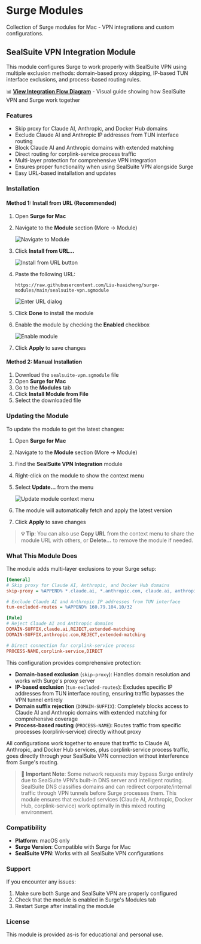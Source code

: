 # Surge Modules

Collection of Surge modules for Mac - VPN integrations and custom configurations.

## SealSuite VPN Integration Module

This module configures Surge to work properly with SealSuite VPN using multiple exclusion methods: domain-based proxy skipping, IP-based TUN interface exclusions, and process-based routing rules.

📊 **[View Integration Flow Diagram](docs/sealsuite-surge-integration-flow.md)** - Visual guide showing how SealSuite VPN and Surge work together

### Features

- Skip proxy for Claude AI, Anthropic, and Docker Hub domains
- Exclude Claude AI and Anthropic IP addresses from TUN interface routing
- Block Claude AI and Anthropic domains with extended matching
- Direct routing for corplink-service process traffic
- Multi-layer protection for comprehensive VPN integration
- Ensures proper functionality when using SealSuite VPN alongside Surge
- Easy URL-based installation and updates

### Installation

#### Method 1: Install from URL (Recommended)

1. Open **Surge for Mac**
2. Navigate to the **Module** section (More → Module)
   
   ![Navigate to Module](images/surge-module-navigation.png)

3. Click **Install from URL...**
   
   ![Install from URL button](images/surge-install-from-url.png)

4. Paste the following URL:
   ```
   https://raw.githubusercontent.com/Liu-huaicheng/surge-modules/main/sealsuite-vpn.sgmodule
   ```
   
   ![Enter URL dialog](images/surge-enter-url.png)

5. Click **Done** to install the module

6. Enable the module by checking the **Enabled** checkbox
   
   ![Enable module](images/surge-module-enabled.png)

7. Click **Apply** to save changes

#### Method 2: Manual Installation

1. Download the `sealsuite-vpn.sgmodule` file
2. Open **Surge for Mac**
3. Go to the **Modules** tab
4. Click **Install Module from File**
5. Select the downloaded file

### Updating the Module

To update the module to get the latest changes:

1. Open **Surge for Mac**
2. Navigate to the **Module** section (More → Module)
3. Find the **SealSuite VPN Integration** module
4. Right-click on the module to show the context menu
5. Select **Update...** from the menu
   
   ![Update module context menu](images/surge-module-update.png)

6. The module will automatically fetch and apply the latest version
7. Click **Apply** to save changes

> **💡 Tip**: You can also use **Copy URL** from the context menu to share the module URL with others, or **Delete...** to remove the module if needed.

### What This Module Does

The module adds multi-layer exclusions to your Surge setup:

```ini
[General]
# Skip proxy for Claude AI, Anthropic, and Docker Hub domains
skip-proxy = %APPEND% *.claude.ai, *.anthropic.com, claude.ai, anthropic.com, *.docker.io, docker.io

# Exclude Claude AI and Anthropic IP addresses from TUN interface
tun-excluded-routes = %APPEND% 160.79.104.10/32

[Rule]
# Reject Claude AI and Anthropic domains
DOMAIN-SUFFIX,claude.ai,REJECT,extended-matching
DOMAIN-SUFFIX,anthropic.com,REJECT,extended-matching

# Direct connection for corplink-service process
PROCESS-NAME,corplink-service,DIRECT
```

This configuration provides comprehensive protection:

- **Domain-based exclusion** (`skip-proxy`): Handles domain resolution and works with Surge's proxy server
- **IP-based exclusion** (`tun-excluded-routes`): Excludes specific IP addresses from TUN interface routing, ensuring traffic bypasses the VPN tunnel entirely
- **Domain suffix rejection** (`DOMAIN-SUFFIX`): Completely blocks access to Claude AI and Anthropic domains with extended matching for comprehensive coverage
- **Process-based routing** (`PROCESS-NAME`): Routes traffic from specific processes (corplink-service) directly without proxy

All configurations work together to ensure that traffic to Claude AI, Anthropic, and Docker Hub services, plus corplink-service process traffic, goes directly through your SealSuite VPN connection without interference from Surge's routing.

> **📝 Important Note**: Some network requests may bypass Surge entirely due to SealSuite VPN's built-in DNS server and intelligent routing. SealSuite DNS classifies domains and can redirect corporate/internal traffic through VPN tunnels before Surge processes them. This module ensures that excluded services (Claude AI, Anthropic, Docker Hub, corplink-service) work optimally in this mixed routing environment.

### Compatibility

- **Platform**: macOS only
- **Surge Version**: Compatible with Surge for Mac
- **SealSuite VPN**: Works with all SealSuite VPN configurations

### Support

If you encounter any issues:

1. Make sure both Surge and SealSuite VPN are properly configured
2. Check that the module is enabled in Surge's Modules tab
3. Restart Surge after installing the module

### License

This module is provided as-is for educational and personal use.